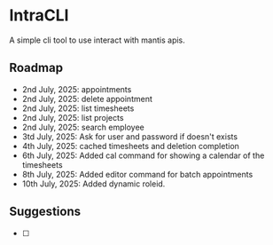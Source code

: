 
# IntraCLI

A simple cli tool to use interact with mantis apis.

## Roadmap

- 2nd July, 2025: appointments
- 2nd July, 2025: delete appointment
- 2nd July, 2025: list timesheets
- 2nd July, 2025: list projects
- 2nd July, 2025: search employee
- 3td July, 2025: Ask for user and password if doesn't exists
- 4th July, 2025: cached timesheets and deletion completion
- 6th July, 2025: Added cal command for showing a calendar of the timesheets
- 8th July, 2025: Added editor command for batch appointments
- 10th July, 2025: Added dynamic roleid.

## Suggestions

- [ ] 

